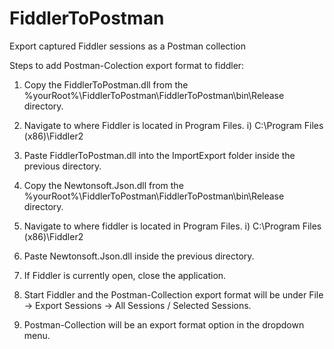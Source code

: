 # FiddlerToPostman
Export captured Fiddler sessions as a Postman collection

Steps to add Postman-Colection export format to fiddler:

1) Copy the FiddlerToPostman.dll from the %yourRoot%\FiddlerToPostman\FiddlerToPostman\bin\Release directory.

2) Navigate to where Fiddler is located in Program Files.
  i) C:\Program Files (x86)\Fiddler2
  
3) Paste FiddlerToPostman.dll into the ImportExport folder inside the previous directory.

4) Copy the Newtonsoft.Json.dll from the %yourRoot%\FiddlerToPostman\FiddlerToPostman\bin\Release directory.

5) Navigate to where fiddler is located in Program Files.
  i) C:\Program Files (x86)\Fiddler2
  
6) Paste Newtonsoft.Json.dll inside the previous directory.

7) If Fiddler is currently open, close the application.

8) Start Fiddler and the Postman-Collection export format will be under File -> Export Sessions -> All Sessions / Selected Sessions.

9) Postman-Collection will be an export format option in the dropdown menu.
